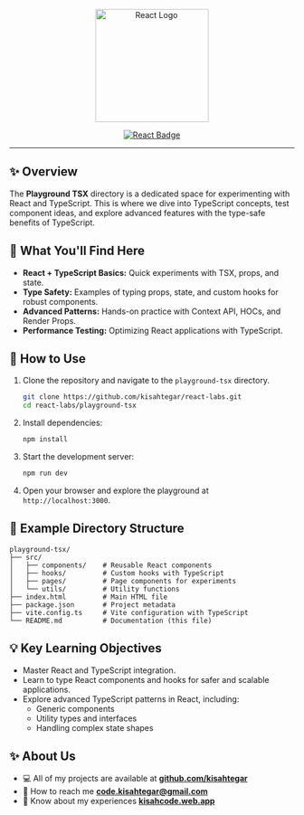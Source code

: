 <p align="center">
   <a href="https://react.dev/" target="_blank">
      <img src="https://upload.wikimedia.org/wikipedia/commons/a/a7/React-icon.svg" alt="React Logo" width="200">
   </a>
</p>

<p align="center">
   <a href="https://react.dev/">
      <img src="https://img.shields.io/badge/React-TypeScript%20Library-blue" alt="React Badge">
   </a>
</p>

---

## ✨ Overview

The **Playground TSX** directory is a dedicated space for experimenting with React and TypeScript. This is where we dive into TypeScript concepts, test component ideas, and explore advanced features with the type-safe benefits of TypeScript.

## 🔬 What You'll Find Here

- **React + TypeScript Basics:** Quick experiments with TSX, props, and state.
- **Type Safety:** Examples of typing props, state, and custom hooks for robust components.
- **Advanced Patterns:** Hands-on practice with Context API, HOCs, and Render Props.
- **Performance Testing:** Optimizing React applications with TypeScript.

## 🚀 How to Use

1. Clone the repository and navigate to the `playground-tsx` directory.

   ```bash
   git clone https://github.com/kisahtegar/react-labs.git
   cd react-labs/playground-tsx
   ```

2. Install dependencies:

   ```bash
   npm install
   ```

3. Start the development server:

   ```bash
   npm run dev
   ```

4. Open your browser and explore the playground at `http://localhost:3000`.

## 📁 Example Directory Structure

```plaintext
playground-tsx/
├── src/
│   ├── components/    # Reusable React components
│   ├── hooks/         # Custom hooks with TypeScript
│   ├── pages/         # Page components for experiments
│   └── utils/         # Utility functions
├── index.html         # Main HTML file
├── package.json       # Project metadata
├── vite.config.ts     # Vite configuration with TypeScript
└── README.md          # Documentation (this file)
```

## 💡 Key Learning Objectives

- Master React and TypeScript integration.
- Learn to type React components and hooks for safer and scalable applications.
- Explore advanced TypeScript patterns in React, including:
  - Generic components
  - Utility types and interfaces
  - Handling complex state shapes

## ✨ About Us

- 💻 All of my projects are available at **[github.com/kisahtegar](https://github.com/kisahtegar)**
- 📧 How to reach me **<code.kisahtegar@gmail.com>**
- 📄 Know about my experiences **[kisahcode.web.app](https://kisahcode.web.app)**
